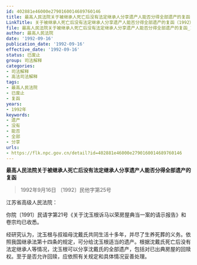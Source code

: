 ```yaml
---
id: 402881e46000e2790160014689760146
title: 最高人民法院关于被继承人死亡后没有法定继承人分享遗产人能否分得全部遗产的复函
LinkTitle: 关于被继承人死亡后没有法定继承人分享遗产人能否分得全部遗产的复函（1992）
file: 最高人民法院关于被继承人死亡后没有法定继承人分享遗产人能否分得全部遗产的复函_19920916_402881e46000e2790160014689760146.docx
author: 最高人民法院
date: '1992-09-16'
publication_date: '1992-09-16'
effective_date: '1992-09-16'
status: 已废止
group: 司法解释
categories:
- 司法解释
- 高法司法解释
tags:
- 最高人民法院
- 已废止
- 复函
years:
- 1992年
keywords:
- 遗产
- 没有
- 能否
- 全部
- 分享
urls:
- https://flk.npc.gov.cn/detail?id=402881e46000e2790160014689760146
---
```


**最高人民法院关于被继承人死亡后没有法定继承人分享遗产人能否分得全部遗产的复函**

> 1992年9月16日 〔1992〕民他字第25号

江苏省高级人民法院：

你院〔1991〕民请字第21号《关于沈玉根诉马以荣房屋典当一案的请示报告》和卷宗均已收悉。

经研究认为，沈玉根与叔祖母沈戴氏共同生活十多年，并尽了生养死葬的义务。依照我国继承法第十四条的规定，可分给沈玉根适当的遗产。根据沈戴氏死亡后没有法定继承人等情况，沈玉根可以分享沈戴氏的全部遗产，包括对已出典房屋的回赎权。至于是否允许回赎，应依照有关规定和具体情况妥善处理。
